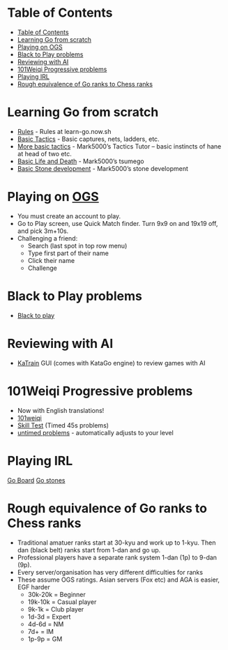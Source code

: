 
# Table of Contents
- [Table of Contents](#table-of-contents)
- [Learning Go from scratch](#learning-go-from-scratch)
- [Playing on OGS](#playing-on-ogs)
- [Black to Play problems](#black-to-play-problems)
- [Reviewing with AI](#reviewing-with-ai)
- [101Weiqi Progressive problems](#101weiqi-progressive-problems)
- [Playing IRL](#playing-irl)
- [Rough equivalence of Go ranks to Chess ranks](#rough-equivalence-of-go-ranks-to-chess-ranks)

# Learning Go from scratch
* [Rules](https://learn-go.now.sh) - Rules at learn-go.now.sh
* [Basic Tactics](https://online-go.com/puzzle/1493) - Basic captures, nets, ladders, etc.
* [More basic tactics](https://online-go.com/puzzle/1769) - Mark5000’s Tactics Tutor – basic instincts of hane at head of two etc.
* [Basic Life and Death](https://online-go.com/puzzle/2625) - Mark5000’s tsumego
* [Basic Stone development](https://online-go.com/puzzle/3421) - Mark5000’s stone development

# Playing on [OGS](https://online-go.com/)
* You must create an account to play.
* Go to Play screen, use Quick Match finder. Turn 9x9 on and 19x19 off, and pick 3m+10s.
* Challenging a friend: 
  * Search (last spot in top row menu)
  * Type first part of their name
  * Click their name
  * Challenge

# Black to Play problems
* [Black to play](http://blacktoplay.com)

# Reviewing with AI
* [KaTrain](https://github.com/sanderland/katrain/releases) GUI (comes with KataGo engine) to review games with AI

# 101Weiqi Progressive problems
* Now with English translations!
* [101weiqi](https://www.101weiqi.com)
* [Skill Test](https://www.101weiqi.com/guan) (Timed 45s problems)
* [untimed problems](https://www.101weiqi.com/task/do) - automatically adjusts to your level

# Playing IRL
[Go Board](https://store.baduk.club/collections/club-tournament-gear/products/foldable-go-board)
[Go stones](https://store.baduk.club/collections/club-tournament-gear/products/baduk-pieces-set-of-black-and-white)

# Rough equivalence of Go ranks to Chess ranks
  * Traditional amatuer ranks start at 30-kyu and work up to 1-kyu. Then dan (black belt) ranks start from 1-dan and go up.
  * Professional players have a separate rank system 1-dan (1p) to 9-dan (9p).
  * Every server/organisation has very different difficulties for ranks
  * These assume OGS ratings. Asian servers (Fox etc) and AGA is easier, EGF harder
    * 30k-20k = Beginner
    * 19k-10k = Casual player
    * 9k-1k = Club player
    * 1d-3d = Expert
    * 4d-6d = NM
    * 7d+ = IM
    * 1p-9p = GM
